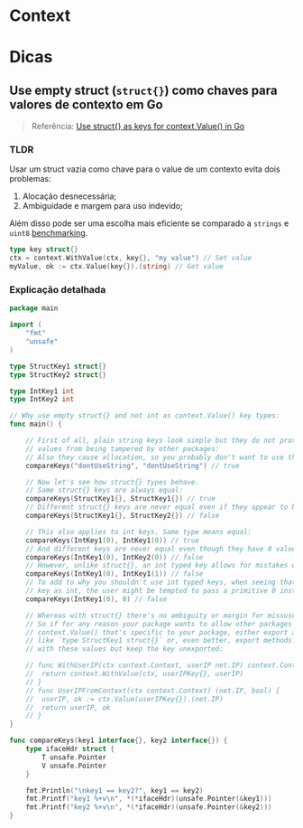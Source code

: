 # Context

# Dicas

## Use empty struct (`struct{}`) como chaves para valores de contexto em Go

> Referência: [Use struct{} as keys for context.Value() in Go](https://gist.github.com/ww9/4ad7b2ddfb94816a30dfdf2218e02f48)

### TLDR

Usar um struct vazia como chave para o value de um contexto evita dois problemas:

1. Alocação desnecessária;
2. Ambiguidade e margem para uso indevido;

Além disso pode ser uma escolha mais eficiente se comparado a `strings` e `uint8` [benchmarking](https://gist.github.com/SammyOina/6eb54babd618ab6a850e8f1af4f4ac7d).

```Go
type key struct{}
ctx = context.WithValue(ctx, key{}, "my value") // Set value
myValue, ok := ctx.Value(key{}).(string) // Get value
```

### Explicação detalhada

```Go
package main

import (
	"fmt"
	"unsafe"
)

type StructKey1 struct{}
type StructKey2 struct{}

type IntKey1 int
type IntKey2 int

// Why use empty struct{} and not int as context.Value() key types:
func main() {

	// First of all, plain string keys look simple but they do not protect context
	// values from being tampered by other packages:
	// Also they cause allocation, so you probably don't want to use them.
	compareKeys("dontUseString", "dontUseString") // true

	// Now let's see how struct{} types behave.
	// Same struct{} keys are always equal:
	compareKeys(StructKey1{}, StructKey1{}) // true
	// Different struct{} keys are never equal even if they appear to be of the same struct{} type:
	compareKeys(StructKey1{}, StructKey2{}) // false

	// This also applies to int keys. Same type means equal:
	compareKeys(IntKey1(0), IntKey1(0)) // true
	// And different keys are never equal even though they have 0 value:
	compareKeys(IntKey1(0), IntKey2(0)) // false
	// However, unlike struct{}, an int typed key allows for mistakes with the value:
	compareKeys(IntKey1(0), IntKey1(1)) // false
	// To add to why you shouldn't use int typed keys, when seeing that the package define a
	// key as int, the user might be tempted to pass a primitive 0 instead. Which doesn't work:
	compareKeys(IntKey1(0), 0) // false

	// Whereas with struct{} there's no ambiguity or margin for missuse.
	// So if for any reason your package wants to allow other packages to set/get a
	// context.Value() that's specific to your package, either export a struct{} key
	// like `type StructKey1 struct{}` or, even better, export methods that interact
	// with these values but keep the key unexported:

	// func WithUserIP(ctx context.Context, userIP net.IP) context.Context {
	// 	return context.WithValue(ctx, userIPKey{}, userIP)
	// }
	// func UserIPFromContext(ctx context.Context) (net.IP, bool) {
	// 	userIP, ok := ctx.Value(userIPKey{}).(net.IP)
	// 	return userIP, ok
	// }
}

func compareKeys(key1 interface{}, key2 interface{}) {
	type ifaceHdr struct {
		T unsafe.Pointer
		V unsafe.Pointer
	}

	fmt.Println("\nkey1 == key2?", key1 == key2)
	fmt.Printf("key1 %+v\n", *(*ifaceHdr)(unsafe.Pointer(&key1)))
	fmt.Printf("key2 %+v\n", *(*ifaceHdr)(unsafe.Pointer(&key2)))
}
```
